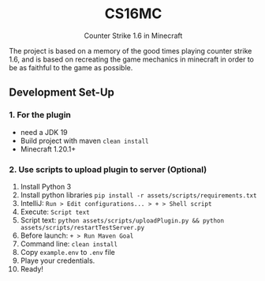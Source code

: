 <center><h1>CS16MC</h1></center>
<center>Counter Strike 1.6 in Minecraft</center>

The project is based on a memory of the good times playing counter strike 1.6, and is based on recreating the game mechanics in minecraft in order to be as faithful to the game as possible.

## Development Set-Up

### 1. For the plugin

- need a JDK 19
- Build project with maven `clean install`
- Minecraft 1.20.1+

### 2. Use scripts to upload plugin to server (Optional)

1. Install Python 3
2. Install python libraries `pip install -r assets/scripts/requirements.txt`
3. IntelliJ: `Run > Edit configurations... > + > Shell script`
4. Execute: `Script text`
5. Script text: `python assets/scripts/uploadPlugin.py && python assets/scripts/restartTestServer.py`
6. Before launch: `+ > Run Maven Goal`
7. Command line: `clean install`
8. Copy `example.env` to `.env` file
9. Playe your credentials.
10. Ready!
